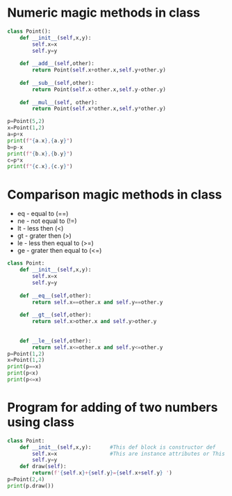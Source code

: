 # Numeric magic methods in class


```python
class Point():
    def __init__(self,x,y):
        self.x=x
        self.y=y
    
    def __add__(self,other):
        return Point(self.x+other.x,self.y+other.y)
        
    def __sub__(self,other):
        return Point(self.x-other.x,self.y-other.y)
    
    def __mul__(self, other):
        return Point(self.x*other.x,self.y*other.y)

p=Point(5,2)
x=Point(1,2)
a=p+x
print(f"{a.x},{a.y}")
b=p-x
print(f"{b.x},{b.y}")
c=p*x
print(f"{c.x},{c.y}")
```



# Comparison magic methods in class

- eq    - equal to (==)
- ne    - not equal to (!=)
- lt    - less then (<)
- gt    - grater then (>)
- le    - less then equal to (>=)
- ge    - grater then equal to (<=)



```python
class Point:
    def __init__(self,x,y):
        self.x=x
        self.y=y
        
    def __eq__(self,other):                                     
        return self.x==other.x and self.y==other.y              
                                                                
    def __gt__(self,other):                                    
        return self.x>other.x and self.y>other.y                
                                                                
    
    def __le__(self,other):
        return self.x<=other.x and self.y<=other.y
p=Point(1,2)
x=Point(1,2)
print(p==x)
print(p<x)
print(p<=x)
```



# Program for adding of two numbers using class 


```python
class Point:
    def __init__(self,x,y):      #This def block is constructor def 
        self.x=x                 #This are instance attributes or This are attributes belong to Point Object 
        self.y=y
    def draw(self):
        return(f'{self.x}+{self.y}={self.x+self.y} ')
p=Point(2,4)
print(p.draw())
```
